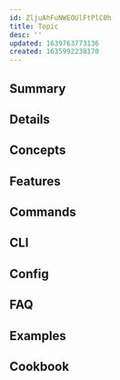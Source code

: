 ```yaml
---
id: ZljuAhFuNWEOUlFtPlC0h
title: Topic
desc: ''
updated: 1639763773136
created: 1635992238170
---
```


## Summary
<!-- 3 sentence description of the feature -->

## Details
<!-- In depth explanation of feature -->

## Concepts
<!-- Concepts that relate particular topic-->

## Features
<!-- Specific features-->

## Commands
<!-- VS Code specific commands if applicable -->

## CLI
<!-- cli specific commands if applicable -->

## Config
<!-- configuration if applicable -->

## FAQ
<!-- Commonly asked questions -->

## Examples
<!-- showcase sample use cases -->

## Cookbook
<!-- Commonly used commands -->
